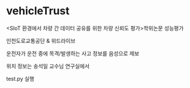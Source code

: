 # vehicleTrust
&lt;SIoT 환경에서 차량 간 데이터 공유를 위한 차량 신뢰도 평가>학위논문 성능평가

인천도로교통공단 & 위드라이브


운전자가 운전 중에 목격/발생하는 사고 정보를 음성으로 제보


위치 정보는 송석일 교수님 연구실에서 


test.py 실행
